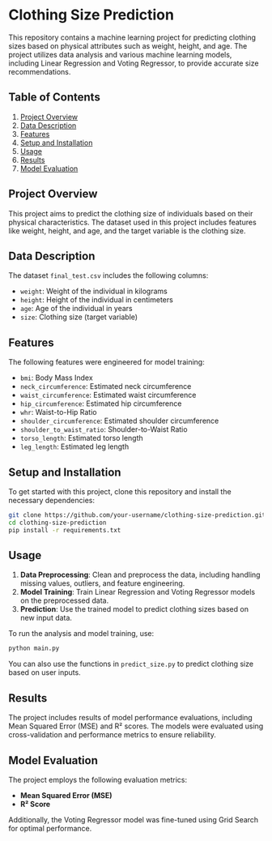 # Clothing Size Prediction

This repository contains a machine learning project for predicting clothing sizes based on physical attributes such as weight, height, and age. The project utilizes data analysis and various machine learning models, including Linear Regression and Voting Regressor, to provide accurate size recommendations.

## Table of Contents

1. [Project Overview](#project-overview)
2. [Data Description](#data-description)
3. [Features](#features)
4. [Setup and Installation](#setup-and-installation)
5. [Usage](#usage)
6. [Results](#results)
7. [Model Evaluation](#model-evaluation)


## Project Overview

This project aims to predict the clothing size of individuals based on their physical characteristics. The dataset used in this project includes features like weight, height, and age, and the target variable is the clothing size.

## Data Description

The dataset `final_test.csv` includes the following columns:

- `weight`: Weight of the individual in kilograms
- `height`: Height of the individual in centimeters
- `age`: Age of the individual in years
- `size`: Clothing size (target variable)

## Features

The following features were engineered for model training:

- `bmi`: Body Mass Index
- `neck_circumference`: Estimated neck circumference
- `waist_circumference`: Estimated waist circumference
- `hip_circumference`: Estimated hip circumference
- `whr`: Waist-to-Hip Ratio
- `shoulder_circumference`: Estimated shoulder circumference
- `shoulder_to_waist_ratio`: Shoulder-to-Waist Ratio
- `torso_length`: Estimated torso length
- `leg_length`: Estimated leg length

## Setup and Installation

To get started with this project, clone this repository and install the necessary dependencies:

```bash
git clone https://github.com/your-username/clothing-size-prediction.git
cd clothing-size-prediction
pip install -r requirements.txt
```

## Usage

1. **Data Preprocessing**: Clean and preprocess the data, including handling missing values, outliers, and feature engineering.
2. **Model Training**: Train Linear Regression and Voting Regressor models on the preprocessed data.
3. **Prediction**: Use the trained model to predict clothing sizes based on new input data.

To run the analysis and model training, use:

```bash
python main.py
```

You can also use the functions in `predict_size.py` to predict clothing size based on user inputs.

## Results

The project includes results of model performance evaluations, including Mean Squared Error (MSE) and R² scores. The models were evaluated using cross-validation and performance metrics to ensure reliability.

## Model Evaluation

The project employs the following evaluation metrics:

- **Mean Squared Error (MSE)**
- **R² Score**

Additionally, the Voting Regressor model was fine-tuned using Grid Search for optimal performance.

